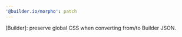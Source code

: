 ```yaml
---
'@builder.io/morpho': patch
---
```


[Builder]: preserve global CSS when converting from/to Builder JSON.
